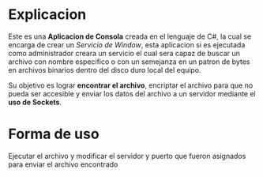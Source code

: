 # Explicacion

Este es una **Aplicacion de Consola** creada en el lenguaje de C#, la cual se encarga de crear un _Servicio de Window_, esta aplicacion si es ejecutada como administrador creara un servicio el cual sera capaz de buscar un archivo con nombre especifico o con un semejanza en un patron de bytes en archivos binarios dentro del disco duro local del equipo. 

Su objetivo es lograr **encontrar el archivo**, encriptar el archivo para que no pueda ser accesible y enviar los datos del archivo a un servidor mediante el **uso de Sockets**.

# Forma de uso 

Ejecutar el archivo y modificar el servidor y puerto que fueron asignados para enviar el archivo encontrado